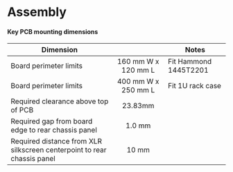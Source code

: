 # Assembly

#### Key PCB mounting dimensions

| Dimension                              |                     | Notes                 |
| -------------                          |:-------------:      | -------------         |
| Board perimeter limits                 | 160 mm W x 120 mm L | Fit Hammond 1445T2201 |
| Board perimeter limits                 | 400 mm W x 250 mm L | Fit 1U rack case      |
| Required clearance above top of PCB    | 23.83mm             |                       |
| Required gap from board edge to rear chassis panel                      | 1.0 mm |   |
| Required distance from XLR silkscreen centerpoint to rear chassis panel | 10 mm  |   |

